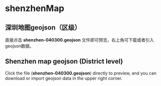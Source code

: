 # shenzhenMap

## 深圳地图geojson（区级）

直接点击 **shenzhen-040300.geojson** 文件即可预览，右上角可下载或者引入geojson数据。

## Shenzhen map geojson (District level)
Click the file (**shenzhen-040300.geojson**) directly to preview, and you can download or import geojson data in the upper right corner.
